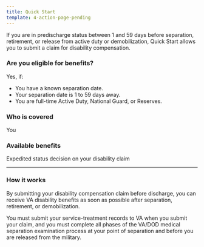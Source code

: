 ```yaml
---
title: Quick Start
template: 4-action-page-pending
---
```


If you are in predischarge status between 1 and 59 days before separation, retirement, or release from active duty or demobilization, Quick Start allows you to submit a claim for disability compensation.

<div class="call-out" markdown="0">

### Are you eligible for benefits?
Yes, if:

  -	You have a known separation date.
  -	Your separation date is 1 to 59 days away.
  -	You are full-time Active Duty, National Guard, or Reserves.

### Who is covered
You
</div>

### Available benefits

Expedited status decision on your disability claim

-----

### How it works

By submitting your disability compensation claim before discharge, you can receive VA disability benefits as soon as possible after separation, retirement, or demobilization.

You must submit your service-treatment records to VA when you submit your claim, and you must complete all phases of the VA/DOD medical separation examination process at your point of separation and before you are released from the military.
